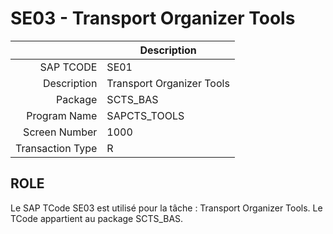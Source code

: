 # **SE03 - Transport Organizer Tools**

|                  | Description                            |
|-----------------:|----------------------------------------|
|        SAP TCODE | SE01                                   |
|      Description | Transport Organizer Tools              |
|          Package | SCTS_BAS                               |
|     Program Name | SAPCTS_TOOLS                           |
|    Screen Number | 1000                                   |
| Transaction Type | R                                      |

## ROLE

Le SAP TCode SE03 est utilisé pour la tâche : Transport Organizer Tools. Le TCode appartient au package SCTS_BAS.